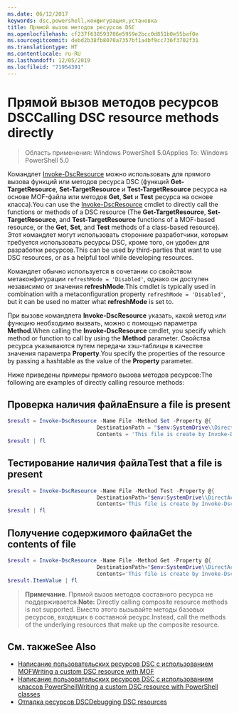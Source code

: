 ```yaml
---
ms.date: 06/12/2017
keywords: dsc,powershell,конфигурация,установка
title: Прямой вызов методов ресурсов DSC
ms.openlocfilehash: cf237f638593706e5959e2bcc0d851b0e55baf0e
ms.sourcegitcommit: debd2b38fb8070a7357bf1a4bf9cc736f3702f31
ms.translationtype: HT
ms.contentlocale: ru-RU
ms.lasthandoff: 12/05/2019
ms.locfileid: "71954391"
---
```

# <a name="calling-dsc-resource-methods-directly"></a><span data-ttu-id="1d05b-103">Прямой вызов методов ресурсов DSC</span><span class="sxs-lookup"><span data-stu-id="1d05b-103">Calling DSC resource methods directly</span></span>

><span data-ttu-id="1d05b-104">Область применения: Windows PowerShell 5.0</span><span class="sxs-lookup"><span data-stu-id="1d05b-104">Applies To: Windows PowerShell 5.0</span></span>

<span data-ttu-id="1d05b-105">Командлет [Invoke-DscResource](/powershell/module/PSDesiredStateConfiguration/Invoke-DscResource) можно использовать для прямого вызова функций или методов ресурса DSC (функций **Get-TargetResource**, **Set-TargetResource** и **Test-TargetResource** ресурса на основе MOF-файла или методов **Get**, **Set** и **Test** ресурса на основе класса).</span><span class="sxs-lookup"><span data-stu-id="1d05b-105">You can use the [Invoke-DscResource](/powershell/module/PSDesiredStateConfiguration/Invoke-DscResource) cmdlet to directly call the functions or methods of a DSC resource (The **Get-TargetResource**, **Set-TargetResource**, and **Test-TargetResource** functions of a MOF-based resource, or the **Get**, **Set**, and **Test** methods of a class-based resource).</span></span>
<span data-ttu-id="1d05b-106">Этот командлет могут использовать сторонние разработчики, которым требуется использовать ресурсы DSC, кроме того, он удобен для разработки ресурсов.</span><span class="sxs-lookup"><span data-stu-id="1d05b-106">This can be used by third-parties that want to use DSC resources, or as a helpful tool while developing resources.</span></span>

<span data-ttu-id="1d05b-107">Командлет обычно используется в сочетании со свойством метаконфигурации `refreshMode = 'Disabled'`, однако он доступен независимо от значения **refreshMode**.</span><span class="sxs-lookup"><span data-stu-id="1d05b-107">This cmdlet is typically used in combination with a metaconfiguration property `refreshMode = 'Disabled'`, but it can be used no matter what **refreshMode** is set to.</span></span>

<span data-ttu-id="1d05b-108">При вызове командлета **Invoke-DscResource** указать, какой метод или функцию необходимо вызвать, можно с помощью параметра **Method**.</span><span class="sxs-lookup"><span data-stu-id="1d05b-108">When calling the **Invoke-DscResource** cmdlet, you specify which method or function to call by using the **Method** parameter.</span></span> <span data-ttu-id="1d05b-109">Свойства ресурса указываются путем передачи хэш-таблицы в качестве значения параметра **Property**.</span><span class="sxs-lookup"><span data-stu-id="1d05b-109">You specify the properties of the resource by passing a hashtable as the value of the **Property** parameter.</span></span>

<span data-ttu-id="1d05b-110">Ниже приведены примеры прямого вызова методов ресурсов:</span><span class="sxs-lookup"><span data-stu-id="1d05b-110">The following are examples of directly calling resource methods:</span></span>

## <a name="ensure-a-file-is-present"></a><span data-ttu-id="1d05b-111">Проверка наличия файла</span><span class="sxs-lookup"><span data-stu-id="1d05b-111">Ensure a file is present</span></span>

```powershell
$result = Invoke-DscResource -Name File -Method Set -Property @{
                            DestinationPath = "$env:SystemDrive\\DirectAccess.txt";
                            Contents = 'This file is create by Invoke-DscResource'} -Verbose
$result | fl
```

## <a name="test-that-a-file-is-present"></a><span data-ttu-id="1d05b-112">Тестирование наличия файла</span><span class="sxs-lookup"><span data-stu-id="1d05b-112">Test that a file is present</span></span>

```powershell
$result = Invoke-DscResource -Name File -Method Test -Property @{
                            DestinationPath="$env:SystemDrive\\DirectAccess.txt";
                            Contents='This file is create by Invoke-DscResource'} -Verbose
$result | fl
```

## <a name="get-the-contents-of-file"></a><span data-ttu-id="1d05b-113">Получение содержимого файла</span><span class="sxs-lookup"><span data-stu-id="1d05b-113">Get the contents of file</span></span>

```powershell
$result = Invoke-DscResource -Name File -Method Get -Property @{
                            DestinationPath="$env:SystemDrive\\DirectAccess.txt";
                            Contents='This file is create by Invoke-DscResource'} -Verbose
$result.ItemValue | fl
```

><span data-ttu-id="1d05b-114">**Примечание**. Прямой вызов методов составного ресурса не поддерживается.</span><span class="sxs-lookup"><span data-stu-id="1d05b-114">**Note:** Directly calling composite resource methods is not supported.</span></span> <span data-ttu-id="1d05b-115">Вместо этого вызывайте методы базовых ресурсов, входящих в составной ресурс.</span><span class="sxs-lookup"><span data-stu-id="1d05b-115">Instead, call the methods of the underlying resources that make up the composite resource.</span></span>

## <a name="see-also"></a><span data-ttu-id="1d05b-116">См. также</span><span class="sxs-lookup"><span data-stu-id="1d05b-116">See Also</span></span>
- [<span data-ttu-id="1d05b-117">Написание пользовательских ресурсов DSC с использованием MOF</span><span class="sxs-lookup"><span data-stu-id="1d05b-117">Writing a custom DSC resource with MOF</span></span>](../resources/authoringResourceMOF.md)
- [<span data-ttu-id="1d05b-118">Написание пользовательских ресурсов DSC с использованием классов PowerShell</span><span class="sxs-lookup"><span data-stu-id="1d05b-118">Writing a custom DSC resource with PowerShell classes</span></span>](../resources/authoringResourceClass.md)
- [<span data-ttu-id="1d05b-119">Отладка ресурсов DSC</span><span class="sxs-lookup"><span data-stu-id="1d05b-119">Debugging DSC resources</span></span>](../troubleshooting/debugResource.md)